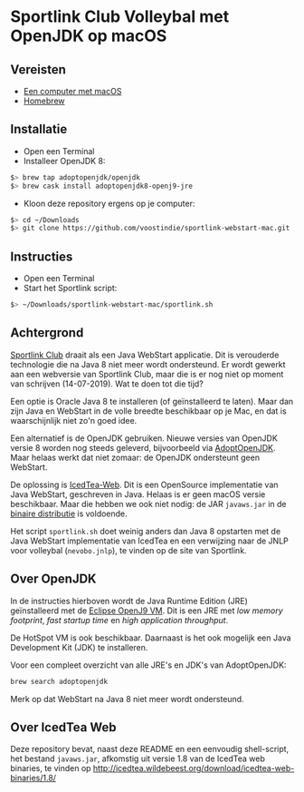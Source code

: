 # Sportlink Club Volleybal met OpenJDK op macOS

## Vereisten

- [Een computer met macOS](https://www.apple.com/nl/mac/)
- [Homebrew](https://brew.sh)

## Installatie

- Open een Terminal
- Installeer OpenJDK 8:

```sh
$> brew tap adoptopenjdk/openjdk
$> brew cask install adoptopenjdk8-openj9-jre
```

- Kloon deze repository ergens op je computer:

```sh
$> cd ~/Downloads
$> git clone https://github.com/voostindie/sportlink-webstart-mac.git
```

## Instructies

- Open een Terminal
- Start het Sportlink script:

```sh
$> ~/Downloads/sportlink-webstart-mac/sportlink.sh
```

## Achtergrond

[Sportlink Club](https://www.sportlink.nl) draait als een Java WebStart applicatie. Dit is verouderde technologie die na Java 8 niet meer wordt ondersteund. Er wordt gewerkt aan een webversie van Sportlink Club, maar die is er nog niet op moment van schrijven (14-07-2019). Wat te doen tot die tijd?

Een optie is Oracle Java 8 te installeren (of geïnstalleerd te laten). Maar dan zijn Java en WebStart in de volle breedte beschikbaar op je Mac, en dat is waarschijnlijk niet zo'n goed idee.

Een alternatief is de OpenJDK gebruiken. Nieuwe versies van OpenJDK versie 8 worden nog steeds geleverd, bijvoorbeeld via [AdoptOpenJDK](https://adoptopenjdk.net). Maar helaas werkt dat niet zomaar: de OpenJDK ondersteunt geen WebStart.

De oplossing is [IcedTea-Web](https://icedtea.classpath.org/wiki/IcedTea-Web). Dit is een OpenSource implementatie van Java WebStart, geschreven in Java. Helaas is er geen macOS versie beschikbaar. Maar die hebben we ook niet nodig: de JAR `javaws.jar` in de [binaire distributie](http://icedtea.wildebeest.org/download/icedtea-web-binaries/) is voldoende.

Het script `sportlink.sh` doet weinig anders dan Java 8 opstarten met de Java WebStart implementatie van IcedTea en een verwijzing naar de JNLP voor volleybal (`nevobo.jnlp`), te vinden op de site van Sportlink.

## Over OpenJDK

In de instructies hierboven wordt de Java Runtime Edition (JRE) geïnstalleerd met de [Eclipse OpenJ9 VM](https://www.eclipse.org/openj9/). Dit is een JRE met *low memory footprint*, *fast startup time* en *high application throughput*. 

De HotSpot VM is ook beschikbaar. Daarnaast is het ook mogelijk een Java Development Kit (JDK) te installeren.

Voor een compleet overzicht van alle JRE's en JDK's van AdoptOpenJDK:

```sh
brew search adoptopenjdk
```

Merk op dat WebStart na Java 8 niet meer wordt ondersteund.

## Over IcedTea Web

Deze repository bevat, naast deze README en een eenvoudig shell-script, het bestand `javaws.jar`, afkomstig uit versie 1.8 van de IcedTea web binaries, te vinden op <http://icedtea.wildebeest.org/download/icedtea-web-binaries/1.8/>
